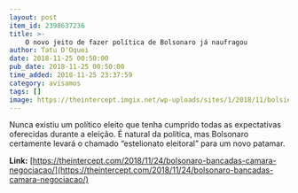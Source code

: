 ```yaml
---
layout: post
item_id: 2398637236
title: >-
    O novo jeito de fazer política de Bolsonaro já naufragou
author: Tatu D'Oquei
date: 2018-11-25 00:50:00
pub_date: 2018-11-25 00:50:00
time_added: 2018-11-25 23:37:59
category: avisamos
tags: []
image: https://theintercept.imgix.net/wp-uploads/sites/1/2018/11/bolsie-1543082163.jpg?auto=compress%2Cformat&q=90&fit=crop&w=1200&h=800
---
```


Nunca existiu um político eleito que tenha cumprido todas as expectativas oferecidas durante a eleição. É natural da política, mas Bolsonaro certamente levará o chamado “estelionato eleitoral” para um novo patamar.

**Link:** [https://theintercept.com/2018/11/24/bolsonaro-bancadas-camara-negociacao/](https://theintercept.com/2018/11/24/bolsonaro-bancadas-camara-negociacao/)

